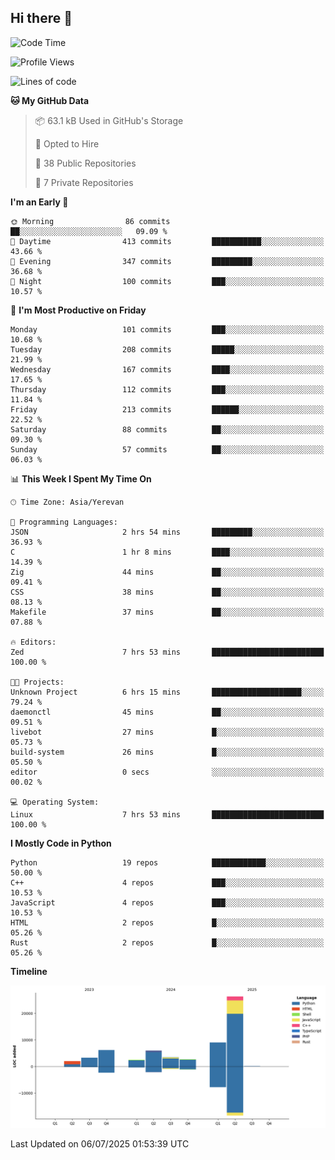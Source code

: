 ## Hi there 👋

<!--START_SECTION:waka-->
![Code Time](http://img.shields.io/badge/Code%20Time-1%2C346%20hrs%208%20mins-blue)

![Profile Views](http://img.shields.io/badge/Profile%20Views-0-blue)

![Lines of code](https://img.shields.io/badge/From%20Hello%20World%20I%27ve%20Written-61.5%20thousand%20lines%20of%20code-blue)

**🐱 My GitHub Data** 

> 📦 63.1 kB Used in GitHub's Storage 
 > 
> 💼 Opted to Hire
 > 
> 📜 38 Public Repositories 
 > 
> 🔑 7 Private Repositories 
 > 
**I'm an Early 🐤** 

```text
🌞 Morning                86 commits          ██░░░░░░░░░░░░░░░░░░░░░░░   09.09 % 
🌆 Daytime                413 commits         ███████████░░░░░░░░░░░░░░   43.66 % 
🌃 Evening                347 commits         █████████░░░░░░░░░░░░░░░░   36.68 % 
🌙 Night                  100 commits         ███░░░░░░░░░░░░░░░░░░░░░░   10.57 % 
```
📅 **I'm Most Productive on Friday** 

```text
Monday                   101 commits         ███░░░░░░░░░░░░░░░░░░░░░░   10.68 % 
Tuesday                  208 commits         █████░░░░░░░░░░░░░░░░░░░░   21.99 % 
Wednesday                167 commits         ████░░░░░░░░░░░░░░░░░░░░░   17.65 % 
Thursday                 112 commits         ███░░░░░░░░░░░░░░░░░░░░░░   11.84 % 
Friday                   213 commits         ██████░░░░░░░░░░░░░░░░░░░   22.52 % 
Saturday                 88 commits          ██░░░░░░░░░░░░░░░░░░░░░░░   09.30 % 
Sunday                   57 commits          ██░░░░░░░░░░░░░░░░░░░░░░░   06.03 % 
```


📊 **This Week I Spent My Time On** 

```text
🕑︎ Time Zone: Asia/Yerevan

💬 Programming Languages: 
JSON                     2 hrs 54 mins       █████████░░░░░░░░░░░░░░░░   36.93 % 
C                        1 hr 8 mins         ████░░░░░░░░░░░░░░░░░░░░░   14.39 % 
Zig                      44 mins             ██░░░░░░░░░░░░░░░░░░░░░░░   09.41 % 
CSS                      38 mins             ██░░░░░░░░░░░░░░░░░░░░░░░   08.13 % 
Makefile                 37 mins             ██░░░░░░░░░░░░░░░░░░░░░░░   07.88 % 

🔥 Editors: 
Zed                      7 hrs 53 mins       █████████████████████████   100.00 % 

🐱‍💻 Projects: 
Unknown Project          6 hrs 15 mins       ████████████████████░░░░░   79.24 % 
daemonctl                45 mins             ██░░░░░░░░░░░░░░░░░░░░░░░   09.51 % 
livebot                  27 mins             █░░░░░░░░░░░░░░░░░░░░░░░░   05.73 % 
build-system             26 mins             █░░░░░░░░░░░░░░░░░░░░░░░░   05.50 % 
editor                   0 secs              ░░░░░░░░░░░░░░░░░░░░░░░░░   00.02 % 

💻 Operating System: 
Linux                    7 hrs 53 mins       █████████████████████████   100.00 % 
```

**I Mostly Code in Python** 

```text
Python                   19 repos            ████████████░░░░░░░░░░░░░   50.00 % 
C++                      4 repos             ███░░░░░░░░░░░░░░░░░░░░░░   10.53 % 
JavaScript               4 repos             ███░░░░░░░░░░░░░░░░░░░░░░   10.53 % 
HTML                     2 repos             █░░░░░░░░░░░░░░░░░░░░░░░░   05.26 % 
Rust                     2 repos             █░░░░░░░░░░░░░░░░░░░░░░░░   05.26 % 
```



**Timeline**

![Lines of Code chart](https://raw.githubusercontent.com/0xM4LL0C/0xM4LL0C/main/assets/bar_graph.png)


 Last Updated on 06/07/2025 01:53:39 UTC
<!--END_SECTION:waka-->
